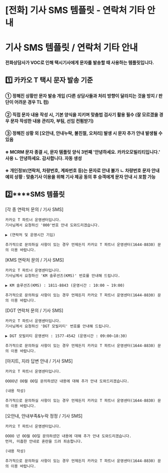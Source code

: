 # [전화] 기사 SMS 템플릿 - 연락처 기타 안내

**기사 SMS 템플릿 / 연락처 기타 안내**
==========================

**전화상담사가 VOC로 인해 택시기사에게 문자를 발송할 때 사용하는 템플릿입니다.**

**1️⃣ 카카오 T 택시 문자 발송 기준**
-------------------------

#### **① 정해진 상황만 문자 발송 개입 (다른 상담사들과 처리 방향이 달라지는 것을 방지 / 판단이 어려운 경우 TL 컴)**

#### **② 직접 문자 내용 작성 시, 기본 양식을 지키며 맞춤법 검사기 활용 필수 (잘 모르겠을 경우 문자 작성한 내용 관리자, 부팀, 선임 컨펌받기)**

#### **③ 정해진 상황 외 [오안내, 안내누락, 불친절, 오처리] 발생 시 문자 추가 안내 발생될 수 있음**

#### 

#### **※ MCRM 문자 종결 시, 문자 템플릿 양식 3번째 '안녕하세요. 카카오모빌리티입니다.' 사용** **ㄴ 안녕하세요. 감사합니다. 자동 생성**

#### 

#### **※ 개인정보(연락처, 차량번호, 계좌번호 등)는 문자로 안내 불가** **ㄴ 차량번호 문자 안내 예외 상황 : 맞춤기사 이용을 위해 기사 제공 동의 후 승객에게 문자 안내 시 포함 가능**

**2️⃣****SMS 템플릿**
------------------

[각 종 연락처 문의 / 기사 SMS]

```
카카오 T 파트너 운영센터입니다.  
기사님께서 요청하신 '000'번호 안내 도와드리겠습니다.  
  
▶ (연락처 및 운영시간 기입)  
  
추가적으로 문의하실 사항이 있는 경우 언제든지 카카오 T 파트너 운영센터(1644-8830) 문의 이용 바랍니다.
```

[KMS 연락처 문의 / 기사 SMS]

```
카카오 T 파트너 운영센터입니다.  
기사님께서 요청하신 'KM 솔루션즈(KMS)' 번호를 안내해 드립니다.  
  
▶ KM 솔루션즈(KMS) : 1811-8843 (운영시간 : 10:00 ~ 19:00)  
  
추가적으로 문의하실 사항이 있는 경우 언제든지 카카오 T 파트너 운영센터(1644-8830) 문의 이용 바랍니다.
```

[DGT 연락처 문의 / 기사 SMS]

```
카카오 T 파트너 운영센터입니다.  
기사님께서 요청하신 'DGT 모빌리티' 번호를 안내해 드립니다.  
  
▶ DGT 모빌리티 운영센터 : 1577-4542 (운영시간 : 09:00~18:30)  
  
추가적으로 문의하실 사항이 있는 경우 언제든지 카카오 T 파트너 운영센터(1644-8830) 문의 이용 바랍니다.
```

[아지트, 지라 답변 안내 / 기사 SMS]

```
카카오 T 파트너 운영센터입니다.  
  
OOOO년 OO월 OO일 문의하셨던 내용에 대해 추가 안내 도와드리겠습니다.  
  
(내용 작성)  
  
추가적으로 문의하실 사항이 있는 경우 언제든지 카카오 T 파트너 운영센터(1644-8830) 문의 이용 바랍니다.
```

[오안내, 안내부족&누락 정정 / 기사 SMS]

```
카카오 T 파트너 운영센터입니다.  
  
OOOO 년 OO월 OO일 문의하셨던 내용에 대해 추가 안내 도와드리겠습니다.   
먼저, 미흡한 안내로 혼란을 드려 죄송합니다.  
  
(내용 작성)  
  
추가적으로 문의하실 사항이 있는 경우 언제든지 카카오 T 파트너 운영센터(1644-8830) 문의 이용 바랍니다.
```